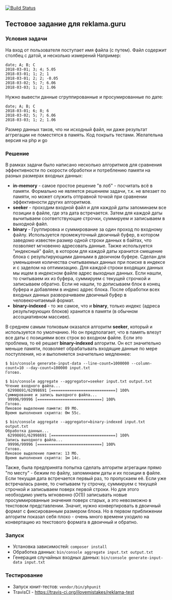 [![Build Status](https://travis-ci.org/ilovemistakes/reklama-test.svg?branch=master)](https://travis-ci.org/ilovemistakes/reklama-test)

Тестовое задание для reklama.guru
---------------------------------

### Условия задачи ###
На вход от пользователя поступает имя файла (с путем).
Файл содержит столбец с датой, и несколько измерений
Например:
```
date; A; B; C
2018-03-01; 3; 4; 5.05
2018-03-01; 1; 2; 1
2018-03-01; 2; 2; -0.05
2018-03-02; 5; 7; 6.06
2018-03-03; 1; 2; 1.06
```
Нужно вывести данные сгруппированные и просумированные по дате:
```
date; A; B; C
2018-03-01; 6; 8; 6
2018-03-02; 5; 7; 6.06
2018-03-03; 1; 2; 1.06
```
Размер данных таков, что ни исходный файл, ни даже результат аггрегации не поместятся в память.
Код покрыть тестами.
Желательна версия на php и go

### Решение ###

В рамках задачи было написано несколько алгоритмов для сравнения эффективности по скорости обработки и потреблению памяти на разных размерах входных данных:

- **in-memory** - самое простое решение "в лоб" - посчитать всё в памяти. Формально не является решением задачи, т.к. не влезает по памяти, но может служить отправной точкой при сравнении эффективности других алгоритмов.
- **seeker** - проходим входной файл и для каждой даты запоминаем все позиции в файле, где эта дата встречается. Затем для каждой даты вычитываем соответствующие строчки, суммируем и записываем в выходной файл.
- **binary** -  Группировка и суммирование за один проход по входному файлу. Используется промежуточный двоичный буфер, в котором заведомо известен размер одной строки данных в байтах, что позволяет мгновенно адресовать данные. Также используется "индексный" файл, в котором для каждой даты хранится смещение блока с результирующими данными в двоичном буфере. Сделан для уменьшения количества считываемых данных при поиске в индексе и с заделом на оптимизацию.
Для каждой строки входящих данных мы ищем в индексном файле адрес выходных
данных. Если нашли, то считываем их из буфера, суммируем с текущей строчкой
и записываем обратно. Если не нашли, то дописываем блок в конец буфера и добавляем
в индекс адрес блока. После обработки всех входных данных разворачиваем
двоичный буфер в человекочитаемый формат.
- **binary-indexed** - то же самое, что и **binary**, только индекс (адреса результирующих блоков) хранится в памяти (в обычном ассоциативном массиве).

В среднем самым толковым оказался алгоритм **seeker**, который и используется по умолчанию. Но он предполагает, что в память влезут все даты с позициями всех строк во входном файле. Если это проблема, то её решает **binary-indexed** алгоритм. Он ест значительно меньше памяти, позволяет обрабатывать входящие данные по мере поступления, но и выполняется значительно медленнее:

```
$ bin/console generate-input-data --line-count=1000000 --column-count=10 --day-count=100000 input.txt
Готово.
```

```
$ bin/console aggregate --aggregator=seeker input.txt output.txt
Чтение входного файла...
 62998691/62998691 [============================] 100%
Суммирование и запись выходного файла...
 99996/99996 [============================] 100%
Готово.
Пиковое выделение памяти: 89 Мб.
Время выполнения скрипта: 0м 55с.
```

```
$ bin/console aggregate --aggregator=binary-indexed input.txt output.txt
Обработка данных...
 62998691/62998691 [============================] 100%
Запись выходного файла...
 99996/99996 [============================] 100%
Готово.
Пиковое выделение памяти: 13 Мб.
Время выполнения скрипта: 1м 14с.
```

Также, была предпринята попытка сделать алгоритм агрегации прямо "по месту" - бежим по файлу, запоминаем даты и их позиции в файле. Если текущая дата встречается первый раз, то пропускаем её. Если уже встречалась ранее, то считываем ту строчку, суммируем с текущей строчкой и записываем поверх первой строки. Но для этого необходимо уметь мгновенно (O(1)) записывать новые просуммированные значения поверх старых, а это невозможно в текстовом представлении. Значит, нужно конвертировать в двоичный формат с фиксированным размером блока. Но в первом приближении алгоритм показал себя плохо - очень много времени уходило на конвертацию из текстового формата в двоичный и обратно.

### Запуск ###

* Установка зависимостей: `composer install`
* Обработка данных: `bin/console aggregate input.txt output.txt`
* Генерация случайных входных данных: `bin/console generate-input-data input.txt`

### Тестирование ###

* Запуск юнит-тестов: `vendor/bin/phpunit`
* TravisCI - https://travis-ci.org/ilovemistakes/reklama-test
